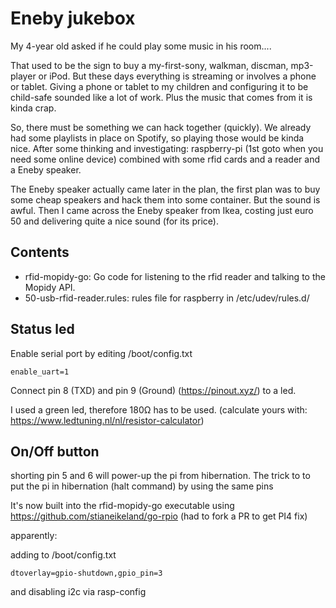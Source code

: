 # Eneby jukebox

My 4-year old asked if he could play some music in his room....

That used to be the sign to buy a my-first-sony, walkman, discman, mp3-player or iPod. But these days everything is streaming or involves a phone or tablet.
Giving a phone or tablet to my children and configuring it to be child-safe sounded like a lot of work. Plus the music that comes from it is kinda crap.

So, there must be something we can hack together (quickly). We already had some playlists in place on Spotify, so playing those would be kinda nice. After some thinking and investigating: raspberry-pi (1st goto when you need some online device) combined with some rfid cards and a reader and a Eneby speaker.

The Eneby speaker actually came later in the plan, the first plan was to buy some cheap speakers and hack them into some container. But the sound is awful.
Then I came across the Eneby speaker from Ikea, costing just euro 50 and delivering quite a nice sound (for its price).

## Contents

- rfid-mopidy-go: Go code for listening to the rfid reader and talking to the Mopidy API.
- 50-usb-rfid-reader.rules: rules file for raspberry in /etc/udev/rules.d/

## Status led

Enable serial port by editing /boot/config.txt

```
enable_uart=1
```

Connect pin 8 (TXD) and pin 9 (Ground) (https://pinout.xyz/) to a led.

I used a green led, therefore 180Ω has to be used. (calculate yours with: https://www.ledtuning.nl/nl/resistor-calculator)  

## On/Off button

shorting pin 5 and 6 will power-up the pi from hibernation. The trick to to put the pi in hibernation (halt command) by using the same pins

It's now built into the rfid-mopidy-go executable using https://github.com/stianeikeland/go-rpio (had to fork a PR to get PI4 fix)

apparently:

adding to /boot/config.txt
```
dtoverlay=gpio-shutdown,gpio_pin=3
```

and disabling i2c via rasp-config
